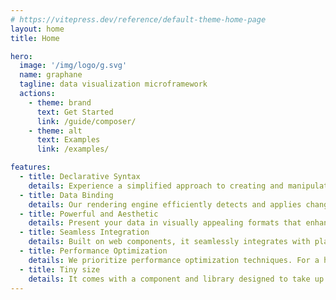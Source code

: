 ```yaml
---
# https://vitepress.dev/reference/default-theme-home-page
layout: home
title: Home

hero:
  image: '/img/logo/g.svg'
  name: graphane
  tagline: data visualization microframework
  actions:
    - theme: brand
      text: Get Started
      link: /guide/composer/
    - theme: alt
      text: Examples
      link: /examples/

features:
  - title: Declarative Syntax
    details: Experience a simplified approach to creating and manipulating powerful graphs. With our intuitive templating directives, you can reduce the learning curve and increase productivity effortlessly.
  - title: Data Binding
    details: Our rendering engine efficiently detects and applies changes to the graphical representation by utilizing proxies. Stay in sync with data updates and ensure seamless visual updates.
  - title: Powerful and Aesthetic
    details: Present your data in visually appealing formats that enhance viewer comprehension. Display complex information quickly and focus your efforts on presenting aesthetically information.
  - title: Seamless Integration
    details: Built on web components, it seamlessly integrates with plain HTML and popular web frameworks like React, Angular, Vue, or Svelte. Enjoy a smooth integration process without any hassle.
  - title: Performance Optimization
    details: We prioritize performance optimization techniques. For a high-performance solution, benefit from efficient rendering algorithms, element reuse, and more.
  - title: Tiny size
    details: It comes with a component and library designed to take up minimal footprint. Its compact design ensures a fast and smooth download experience.<br/>It is a microframework.
---
```


